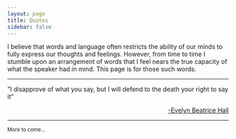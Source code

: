```yaml
---
layout: page
title: Quotes
sidebar: false
---
```

I believe that words and language often restricts the ability of our minds to fully express our thoughts and feelings. 
However, from time to time I stumble upon an arrangement of words that I feel nears the true 
capacity of what the speaker had in mind. This page is for those such words.

-------------------

"I disapprove of what you say, but I will defend to the death your right to say it"

<p style='text-align: right;'><a href="http://en.wikipedia.org/wiki/Evelyn_Beatrice_Hall">-Evelyn Beatrice Hall</a></p>

-------------------

<small>More to come...</small>

